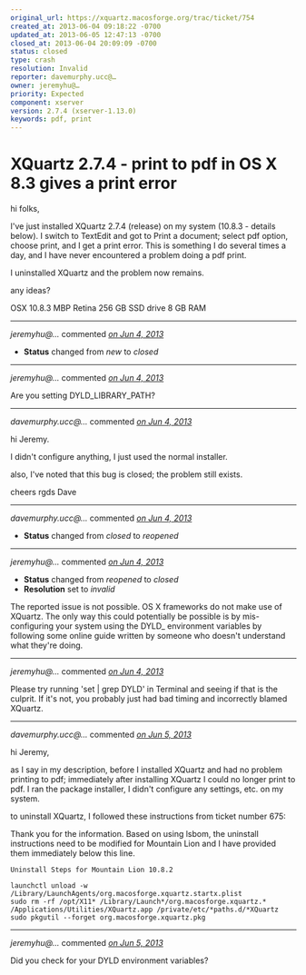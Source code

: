```yaml
---
original_url: https://xquartz.macosforge.org/trac/ticket/754
created_at: 2013-06-04 09:18:22 -0700
updated_at: 2013-06-05 12:47:13 -0700
closed_at: 2013-06-04 20:09:09 -0700
status: closed
type: crash
resolution: Invalid
reporter: davemurphy.ucc@…
owner: jeremyhu@…
priority: Expected
component: xserver
version: 2.7.4 (xserver-1.13.0)
keywords: pdf, print
---
```


XQuartz 2.7.4 - print to pdf in OS X 8.3 gives a print error
============================================================


hi folks,

I've just installed XQuartz 2.7.4 (release) on my system (10.8.3 - details below).
I switch to TextEdit and got to Print a document; select pdf option, choose print, and I get a print error.
This is something I do several times a day, and I have never encountered a problem doing a pdf print.

I uninstalled XQuartz and the problem now remains.

any ideas?

OSX 10.8.3
MBP Retina
256 GB SSD drive
8 GB RAM



---

*jeremyhu@…* commented *[on Jun 4, 2013](https://xquartz.macosforge.org/trac/ticket/754#comment:1 "June 4, 2013 at 10:29 AM PDT")*

-   **Status** changed from *new* to *closed*



---

*jeremyhu@…* commented *[on Jun 4, 2013](https://xquartz.macosforge.org/trac/ticket/754#comment:2 "June 4, 2013 at 10:31 AM PDT")*

Are you setting DYLD\_LIBRARY\_PATH?



---

*davemurphy.ucc@…* commented *[on Jun 4, 2013](https://xquartz.macosforge.org/trac/ticket/754#comment:3 "June 4, 2013 at 3:30 PM PDT")*

hi Jeremy.

I didn't configure anything, I just used the normal installer.

also, I've noted that this bug is closed; the problem still exists.

cheers
rgds Dave



---

*davemurphy.ucc@…* commented *[on Jun 4, 2013](https://xquartz.macosforge.org/trac/ticket/754#comment:4 "June 4, 2013 at 3:30 PM PDT")*

-   **Status** changed from *closed* to *reopened*



---

*jeremyhu@…* commented *[on Jun 4, 2013](https://xquartz.macosforge.org/trac/ticket/754#comment:5 "June 4, 2013 at 8:09 PM PDT")*

-   **Status** changed from *reopened* to *closed*
-   **Resolution** set to *invalid*

The reported issue is not possible. OS X frameworks do not make use of XQuartz. The only way this could potentially be possible is by mis-configuring your system using the DYLD\_ environment variables by following some online guide written by someone who doesn't understand what they're doing.



---

*jeremyhu@…* commented *[on Jun 4, 2013](https://xquartz.macosforge.org/trac/ticket/754#comment:6 "June 4, 2013 at 8:09 PM PDT")*

Please try running 'set | grep DYLD' in Terminal and seeing if that is the culprit. If it's not, you probably just had bad timing and incorrectly blamed XQuartz.



---

*davemurphy.ucc@…* commented *[on Jun 5, 2013](https://xquartz.macosforge.org/trac/ticket/754#comment:7 "June 5, 2013 at 2:01 AM PDT")*

hi Jeremy,

as I say in my description, before I installed XQuartz and had no problem printing to pdf; immediately after installing XQuartz I could no longer print to pdf.
I ran the package installer, I didn't configure any settings, etc. on my system.

to uninstall XQuartz, I followed these instructions from ticket number 675:

Thank you for the information. Based on using lsbom, the uninstall instructions need to be modified for Mountain Lion and I have provided them immediately below this line.

    Uninstall Steps for Mountain Lion 10.8.2

    launchctl unload -w /Library/LaunchAgents/org.macosforge.xquartz.startx.plist
    sudo rm -rf /opt/X11* /Library/Launch*/org.macosforge.xquartz.* /Applications/Utilities/XQuartz.app /private/etc/*paths.d/*XQuartz
    sudo pkgutil --forget org.macosforge.xquartz.pkg


---

*jeremyhu@…* commented *[on Jun 5, 2013](https://xquartz.macosforge.org/trac/ticket/754#comment:8 "June 5, 2013 at 12:47 PM PDT")*

Did you check for your DYLD environment variables?




